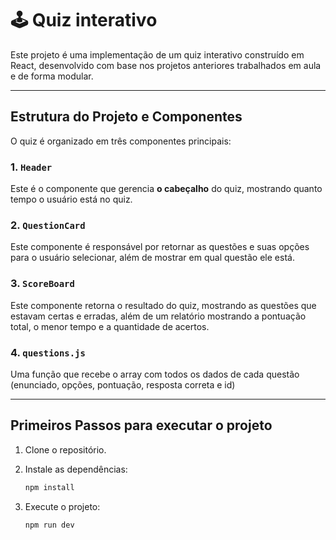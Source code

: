 # 🕹️ Quiz interativo

Este projeto é uma implementação de um quiz interativo construído em React, desenvolvido com base nos projetos anteriores trabalhados em aula e de forma modular.

---

## Estrutura do Projeto e Componentes

O quiz é organizado em três componentes principais:

### 1. `Header` 

Este é o componente que gerencia **o cabeçalho** do quiz, mostrando quanto tempo o usuário está no quiz.

### 2. `QuestionCard` 

Este componente é responsável por retornar as questões e suas opções para o usuário selecionar, além de mostrar em qual questão ele está.

### 3. `ScoreBoard` 

Este componente retorna o resultado do quiz, mostrando as questões que estavam certas e erradas, além de um relatório mostrando a pontuação total, o menor tempo e a quantidade de acertos. 

### 4. `questions.js` 

Uma função que recebe o array com todos os dados de cada questão (enunciado, opções, pontuação, resposta correta e id)

---

## Primeiros Passos para executar o projeto

1.  Clone o repositório.

2.  Instale as dependências:
    ```bash
    npm install
    ```

3.  Execute o projeto:
    ```bash
    npm run dev
    ```